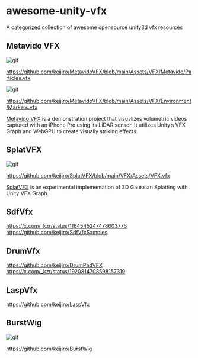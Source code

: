# awesome-unity-vfx

A categorized collection of awesome opensource unity3d vfx resources 


## Metavido VFX

![gif](https://github.com/user-attachments/assets/124a2b96-76d0-4e2a-8761-d2cc4ee1df72)

https://github.com/keijiro/MetavidoVFX/blob/main/Assets/VFX/Metavido/Particles.vfx

![gif](https://github.com/user-attachments/assets/078d9368-25ff-4fa8-99ed-0dbfadfc02b9)

https://github.com/keijiro/MetavidoVFX/blob/main/Assets/VFX/Environment/Markers.vfx


[Metavido VFX](https://github.com/keijiro/MetavidoVFX) is a demonstration project that visualizes volumetric videos captured
with an iPhone Pro using its LiDAR sensor. It utilizes Unity’s VFX Graph and WebGPU to
create visually striking effects.

## SplatVFX

![gif](https://github.com/keijiro/SplatVFX/assets/343936/2267b740-0b91-41e0-9036-5b07adae90e0)

https://github.com/keijiro/SplatVFX/blob/main/VFX/Assets/VFX.vfx

[SplatVFX](https://github.com/keijiro/SplatVFX) is an experimental implementation of 3D Gaussian Splatting with Unity VFX Graph. 

## SdfVfx

https://x.com/_kzr/status/1164545247478603776 
https://github.com/keijiro/SdfVfxSamples

## DrumVfx

https://github.com/keijiro/DrumPadVFX
https://x.com/_kzr/status/1920814708598157319

## LaspVfx

https://github.com/keijiro/LaspVfx

## BurstWig

![gif](https://i.imgur.com/z1HkqM2.gif)

https://github.com/keijiro/BurstWig
